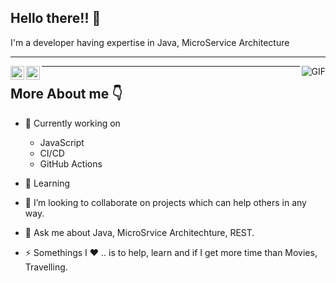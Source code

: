 ## Hello there!! 👋 

I'm a developer having expertise in Java, MicroService Architecture

--- 
<a href="https://twitter.com/agarwal_aries">
  <img align="left" alt="Akhilesh's Twitter" width="22px" src="https://cdn.jsdelivr.net/npm/simple-icons@v3/icons/twitter.svg" />
</a>
<a href="https://www.linkedin.com/in/akhilesh-agarwal-03435635/">
  <img align="left" alt="Akhilesh's Linkdein" width="22px" src="https://cdn.jsdelivr.net/npm/simple-icons@v3/icons/linkedin.svg" />
</a>

<img align="right" alt="GIF" src="https://media.giphy.com/media/D1i1ZNUp2jVpC/giphy.gif" />

---


## More About me 👇

- 🔭 Currently working on 
  - JavaScript
  - CI/CD
  - GitHub Actions
  
- 🌱 Learning 
- 👯 I’m looking to collaborate on projects which can help others in any way.
- 💬 Ask me about Java, MicroSrvice Architechture, REST.
- ⚡ Somethings I :heart: ..  is to help, learn and if I get more time than Movies, Travelling.

